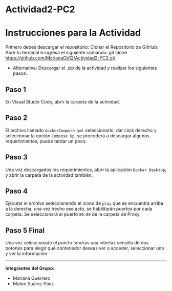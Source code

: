 # Actividad2-PC2

# Instrucciones para la Actividad

Primero debes descargar el repositorio:
Clonar el Repositorio de GitHub:
Abre tu terminal e ingresa el siguiente comando: git clone https://github.com/MarianaGb12/Actividad2-PC2.git
- Alternativa: Descargar el .zip de la actividad y realizar los siguientes pasos:

## Paso 1
En Visual Studio Code, abrir la carpeta de la actividad.

## Paso 2
El archivo llamado `dockerCompose.yml` seleccionarlo, dar click derecho y seleccionar la opción `Compose Up`, se procederá a descargar algunos requerimientos, puede tardar un poco.

## Paso 3
Una vez descargados los requerimientos, abrir la aplicación `Docker Desktop`, y abrir la carpeta de la actividad también.

## Paso 4
Ejecutar el archivo seleccionando el icono de `play` que se encuentra arriba a la derecha, una vez hecho ese acto, se habilitarán puertos por cada carpeta. Se seleccionará el puerto `80:80` de la carpeta de Proxy.

## Paso 5 Final
Una vez seleccionado el puerto tendrás una interfaz sencilla de dos botones para elegir qué contenedor deseas ver o acceder, seleccionar uno y ver la información.

---

**Integrantes del Grupo:**

- Mariana Guerrero
- Mateo Suárez Páez
